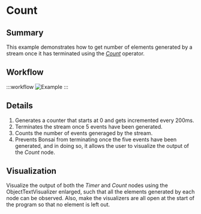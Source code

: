 # Count

## Summary
This example demonstrates how to get number of elements generated by a stream once it has terminated using the [*Count*](https://bonsai-rx.org/docs/api/Bonsai.Reactive.Count.html) operator.

## Workflow

:::workflow
![Example](~/workflows/ReactiveExamples/Count/Count.bonsai)
:::

## Details
1. Generates a counter that starts at 0 and gets incremented every 200ms.
2. Terminates the stream once 5 events have been generated.
3. Counts the number of events generaged by the stream. 
4. Prevents Bonsai from terminating once the five events have been generated, and in doing so, it allows the user to visualize the output of the *Count* node.

## Visualization
Visualize the output of both the *Timer* and *Count* nodes using the ObjectTextVisualizer enlarged, such that all the elements generated by each node can be observed. 
 Also, make the visualizers are all open at the start of the program so that no element is left out.